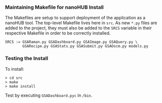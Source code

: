 ### Maintaining Makefile for nanoHUB Install
The Makefiles are setup to support deployment of the application as a nanoHUB tool.  The top-level Makefile lives here in ``src``.  As new ``*.py`` files are added to the project, they must also be added to the ``SRCS`` variable in their respective Makefile in order to be correctly installed.

```
SRCS := GSARaman.py GSADashboard.py GSAImage.py GSAQuery.py \
        GSARecipe.py GSAStats.py GSASubmit.py GSAOscm.py models.py
```

### Testing the Install

To install:
```
> cd src
> make
> make install
```
Test by executing ``GSADashboard.pyc`` in ``/bin``.
